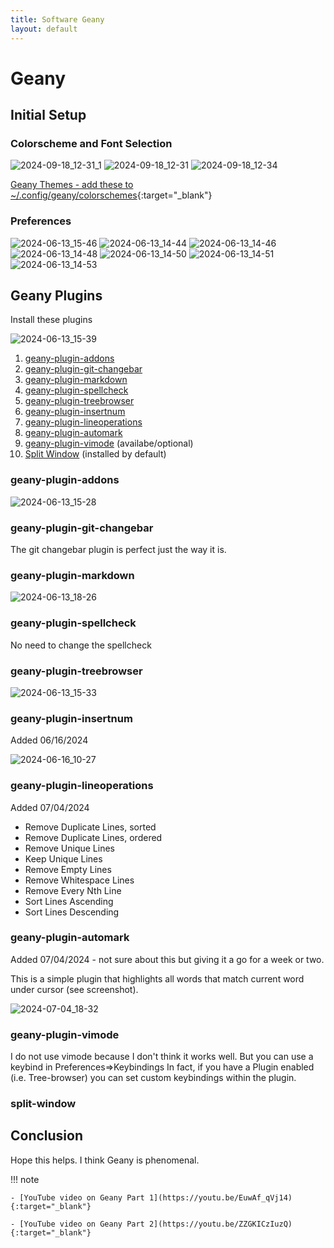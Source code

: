 ```yaml
---
title: Software Geany
layout: default
---
```


# Geany 

## Initial Setup

### Colorscheme and Font Selection

![2024-09-18_12-31_1](https://github.com/user-attachments/assets/62d85d52-9ca2-403d-912a-d0051c66b2a7)
![2024-09-18_12-31](https://github.com/user-attachments/assets/8d707349-d51b-49d9-a754-9fb8fe2ea396)
![2024-09-18_12-34](https://github.com/user-attachments/assets/fdfea334-b67c-4d2d-88f2-927491464347)

[Geany Themes - add these to ~/.config/geany/colorschemes](https://www.geany.org/download/themes/){:target="_blank"}

### Preferences

![2024-06-13_15-46](https://github.com/drewgrif/documentation/assets/11249871/1a27ad84-1fec-4187-909f-ac82900c76f9)
![2024-06-13_14-44](https://github.com/drewgrif/documentation/assets/11249871/201415fe-d9ad-467d-bfc2-1a7211af3b8e)
![2024-06-13_14-46](https://github.com/drewgrif/documentation/assets/11249871/03c633a3-7e68-4454-b9aa-d7e69f1fb82f)
![2024-06-13_14-48](https://github.com/drewgrif/documentation/assets/11249871/fa04443b-966f-412d-bd93-f58f1522d5f1)
![2024-06-13_14-50](https://github.com/drewgrif/documentation/assets/11249871/8326cf6c-5ccb-4b11-b711-a183ac190b64)
![2024-06-13_14-51](https://github.com/drewgrif/documentation/assets/11249871/fd661c7d-3e63-4e42-941a-4e5f23d831eb)
![2024-06-13_14-53](https://github.com/drewgrif/documentation/assets/11249871/31535693-c6b3-4f0b-9774-37980189e55d)

## Geany Plugins
Install these plugins

![2024-06-13_15-39](https://github.com/drewgrif/documentation/assets/11249871/9af9de85-f631-4845-9919-7f010fcb3977)

1. [geany-plugin-addons](#geany-plugin-addons)
2. [geany-plugin-git-changebar](#geany-plugin-git-changebar)
3. [geany-plugin-markdown](#geany-plugin-git-changebar)
4. [geany-plugin-spellcheck](#geany-plugin-git-changebar)
5. [geany-plugin-treebrowser](#geany-plugin-git-changebar)
6. [geany-plugin-insertnum](#geany-plugin-insertnum)
7. [geany-plugin-lineoperations](#geany-plugin-lineoperations)
8. [geany-plugin-automark](#geany-plugin-automark)
7. [geany-plugin-vimode](#geany-plugin-git-changebar) (availabe/optional) 
8. [Split Window](#split-window) (installed by default)

### geany-plugin-addons
![2024-06-13_15-28](https://github.com/drewgrif/documentation/assets/11249871/40e83a58-cda9-4dc8-ab42-3bb75029f44f)

### geany-plugin-git-changebar
The git changebar plugin is perfect just the way it is.


### geany-plugin-markdown
![2024-06-13_18-26](https://github.com/drewgrif/documentation/assets/11249871/825c17aa-8c1f-4726-a23b-3fac19b5fede)

### geany-plugin-spellcheck
No need to change the spellcheck

### geany-plugin-treebrowser
![2024-06-13_15-33](https://github.com/drewgrif/documentation/assets/11249871/f9dec4c5-a2c6-4a20-91d9-3a9cc886def6)

### geany-plugin-insertnum
Added 06/16/2024

![2024-06-16_10-27](https://github.com/drewgrif/documentation/assets/11249871/eb776994-f26e-474b-ad29-1537246000fc)

### geany-plugin-lineoperations
Added 07/04/2024

* Remove Duplicate Lines, sorted
* Remove Duplicate Lines, ordered
* Remove Unique Lines
* Keep Unique Lines
* Remove Empty Lines
* Remove Whitespace Lines
* Remove Every Nth Line
* Sort Lines Ascending
* Sort Lines Descending


### geany-plugin-automark
Added 07/04/2024 - not sure about this but giving it a go for a week or two.

 This is a simple plugin that highlights all words that match current word under cursor (see screenshot).
 
 ![2024-07-04_18-32](https://github.com/drewgrif/documentation/assets/11249871/d7b8b813-5cab-4bcf-b5b6-09c6606c1c05)


### geany-plugin-vimode
I do not use vimode because I don't think it works well.  But you can use a keybind in Preferences=>Keybindings
In fact, if you have a Plugin enabled (i.e. Tree-browser) you can set custom keybindings within the plugin.

### split-window

## Conclusion

Hope this helps.  I think Geany is phenomenal.

!!! note

	- [YouTube video on Geany Part 1](https://youtu.be/EuwAf_qVj14){:target="_blank"}
	
	- [YouTube video on Geany Part 2](https://youtu.be/ZZGKICzIuzQ){:target="_blank"}

